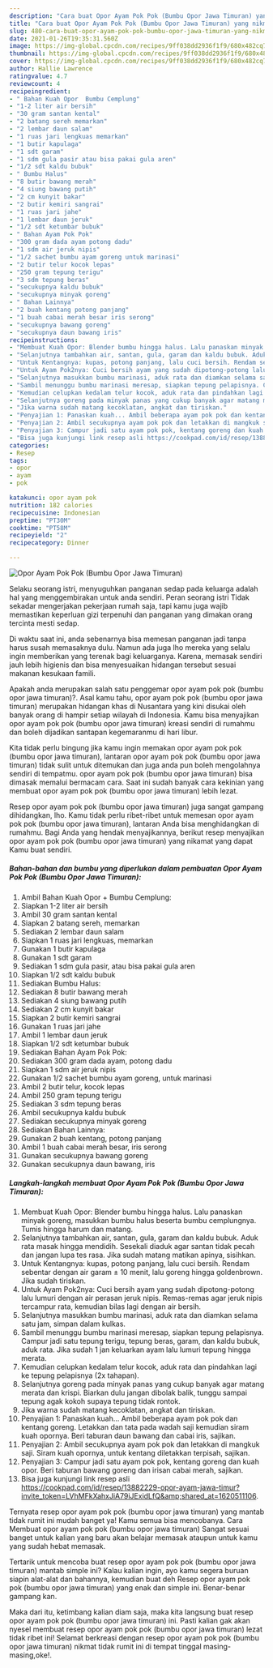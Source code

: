 ```yaml
---
description: "Cara buat Opor Ayam Pok Pok (Bumbu Opor Jawa Timuran) yang nikmat Untuk Jualan"
title: "Cara buat Opor Ayam Pok Pok (Bumbu Opor Jawa Timuran) yang nikmat Untuk Jualan"
slug: 480-cara-buat-opor-ayam-pok-pok-bumbu-opor-jawa-timuran-yang-nikmat-untuk-jualan
date: 2021-01-26T19:35:31.560Z
image: https://img-global.cpcdn.com/recipes/9ff038dd2936f1f9/680x482cq70/opor-ayam-pok-pok-bumbu-opor-jawa-timuran-foto-resep-utama.jpg
thumbnail: https://img-global.cpcdn.com/recipes/9ff038dd2936f1f9/680x482cq70/opor-ayam-pok-pok-bumbu-opor-jawa-timuran-foto-resep-utama.jpg
cover: https://img-global.cpcdn.com/recipes/9ff038dd2936f1f9/680x482cq70/opor-ayam-pok-pok-bumbu-opor-jawa-timuran-foto-resep-utama.jpg
author: Hallie Lawrence
ratingvalue: 4.7
reviewcount: 4
recipeingredient:
- " Bahan Kuah Opor  Bumbu Cemplung"
- "1-2 liter air bersih"
- "30 gram santan kental"
- "2 batang sereh memarkan"
- "2 lembar daun salam"
- "1 ruas jari lengkuas memarkan"
- "1 butir kapulaga"
- "1 sdt garam"
- "1 sdm gula pasir atau bisa pakai gula aren"
- "1/2 sdt kaldu bubuk"
- " Bumbu Halus"
- "8 butir bawang merah"
- "4 siung bawang putih"
- "2 cm kunyit bakar"
- "2 butir kemiri sangrai"
- "1 ruas jari jahe"
- "1 lembar daun jeruk"
- "1/2 sdt ketumbar bubuk"
- " Bahan Ayam Pok Pok"
- "300 gram dada ayam potong dadu"
- "1 sdm air jeruk nipis"
- "1/2 sachet bumbu ayam goreng untuk marinasi"
- "2 butir telur kocok lepas"
- "250 gram tepung terigu"
- "3 sdm tepung beras"
- "secukupnya kaldu bubuk"
- "secukupnya minyak goreng"
- " Bahan Lainnya"
- "2 buah kentang potong panjang"
- "1 buah cabai merah besar iris serong"
- "secukupnya bawang goreng"
- "secukupnya daun bawang iris"
recipeinstructions:
- "Membuat Kuah Opor: Blender bumbu hingga halus. Lalu panaskan minyak goreng, masukkan bumbu halus beserta bumbu cemplungnya. Tumis hingga harum dan matang."
- "Selanjutnya tambahkan air, santan, gula, garam dan kaldu bubuk. Aduk rata masak hingga mendidih. Sesekali diaduk agar santan tidak pecah dan jangan lupa tes rasa. Jika sudah matang matikan apinya, sisihkan."
- "Untuk Kentangnya: kupas, potong panjang, lalu cuci bersih. Rendam sebentar dengan air garam ± 10 menit, lalu goreng hingga goldenbrown. Jika sudah tiriskan."
- "Untuk Ayam Pok2nya: Cuci bersih ayam yang sudah dipotong-potong lalu lumuri dengan air perasan jeruk nipis. Remas-remas agar jeruk nipis tercampur rata, kemudian bilas lagi dengan air bersih."
- "Selanjutnya masukkan bumbu marinasi, aduk rata dan diamkan selama satu jam, simpan dalam kulkas."
- "Sambil menunggu bumbu marinasi meresap, siapkan tepung pelapisnya. Campur jadi satu tepung terigu, tepung beras, garam, dan kaldu bubuk, aduk rata. Jika sudah 1 jan keluarkan ayam lalu lumuri tepung hingga merata."
- "Kemudian celupkan kedalam telur kocok, aduk rata dan pindahkan lagi ke tepung pelapisnya (2x tahapan)."
- "Selanjutnya goreng pada minyak panas yang cukup banyak agar matang merata dan krispi. Biarkan dulu jangan dibolak balik, tunggu sampai tepung agak kokoh supaya tepung tidak rontok."
- "Jika warna sudah matang kecoklatan, angkat dan tiriskan."
- "Penyajian 1: Panaskan kuah... Ambil beberapa ayam pok pok dan kentang goreng. Letakkan dan tata pada wadah saji kemudian siram kuah opornya. Beri taburan daun bawang dan cabai iris, sajikan."
- "Penyajian 2: Ambil secukupnya ayam pok pok dan letakkan di mangkuk saji. Siram kuah opornya, untuk kentang diletakkan terpisah, sajikan."
- "Penyajian 3: Campur jadi satu ayam pok pok, kentang goreng dan kuah opor. Beri taburan bawang goreng dan irisan cabai merah, sajikan."
- "Bisa juga kunjungi link resep asli https://cookpad.com/id/resep/13882229-opor-ayam-jawa-timur?invite_token=LVhMFkXahxJiA79iJExidLfQ&amp;shared_at=1620511106."
categories:
- Resep
tags:
- opor
- ayam
- pok

katakunci: opor ayam pok 
nutrition: 182 calories
recipecuisine: Indonesian
preptime: "PT30M"
cooktime: "PT58M"
recipeyield: "2"
recipecategory: Dinner

---
```



![Opor Ayam Pok Pok (Bumbu Opor Jawa Timuran)](https://img-global.cpcdn.com/recipes/9ff038dd2936f1f9/680x482cq70/opor-ayam-pok-pok-bumbu-opor-jawa-timuran-foto-resep-utama.jpg)

Selaku seorang istri, menyuguhkan panganan sedap pada keluarga adalah hal yang menggembirakan untuk anda sendiri. Peran seorang istri Tidak sekadar mengerjakan pekerjaan rumah saja, tapi kamu juga wajib memastikan keperluan gizi terpenuhi dan panganan yang dimakan orang tercinta mesti sedap.

Di waktu  saat ini, anda sebenarnya bisa memesan panganan jadi tanpa harus susah memasaknya dulu. Namun ada juga lho mereka yang selalu ingin memberikan yang terenak bagi keluarganya. Karena, memasak sendiri jauh lebih higienis dan bisa menyesuaikan hidangan tersebut sesuai makanan kesukaan famili. 



Apakah anda merupakan salah satu penggemar opor ayam pok pok (bumbu opor jawa timuran)?. Asal kamu tahu, opor ayam pok pok (bumbu opor jawa timuran) merupakan hidangan khas di Nusantara yang kini disukai oleh banyak orang di hampir setiap wilayah di Indonesia. Kamu bisa menyajikan opor ayam pok pok (bumbu opor jawa timuran) kreasi sendiri di rumahmu dan boleh dijadikan santapan kegemaranmu di hari libur.

Kita tidak perlu bingung jika kamu ingin memakan opor ayam pok pok (bumbu opor jawa timuran), lantaran opor ayam pok pok (bumbu opor jawa timuran) tidak sulit untuk ditemukan dan juga anda pun boleh mengolahnya sendiri di tempatmu. opor ayam pok pok (bumbu opor jawa timuran) bisa dimasak memalui bermacam cara. Saat ini sudah banyak cara kekinian yang membuat opor ayam pok pok (bumbu opor jawa timuran) lebih lezat.

Resep opor ayam pok pok (bumbu opor jawa timuran) juga sangat gampang dihidangkan, lho. Kamu tidak perlu ribet-ribet untuk memesan opor ayam pok pok (bumbu opor jawa timuran), lantaran Anda bisa menghidangkan di rumahmu. Bagi Anda yang hendak menyajikannya, berikut resep menyajikan opor ayam pok pok (bumbu opor jawa timuran) yang nikamat yang dapat Kamu buat sendiri.

<!--inarticleads1-->

##### Bahan-bahan dan bumbu yang diperlukan dalam pembuatan Opor Ayam Pok Pok (Bumbu Opor Jawa Timuran):

1. Ambil  Bahan Kuah Opor + Bumbu Cemplung:
1. Siapkan 1-2 liter air bersih
1. Ambil 30 gram santan kental
1. Siapkan 2 batang sereh, memarkan
1. Sediakan 2 lembar daun salam
1. Siapkan 1 ruas jari lengkuas, memarkan
1. Gunakan 1 butir kapulaga
1. Gunakan 1 sdt garam
1. Sediakan 1 sdm gula pasir, atau bisa pakai gula aren
1. Siapkan 1/2 sdt kaldu bubuk
1. Sediakan  Bumbu Halus:
1. Sediakan 8 butir bawang merah
1. Sediakan 4 siung bawang putih
1. Sediakan 2 cm kunyit bakar
1. Siapkan 2 butir kemiri sangrai
1. Gunakan 1 ruas jari jahe
1. Ambil 1 lembar daun jeruk
1. Siapkan 1/2 sdt ketumbar bubuk
1. Sediakan  Bahan Ayam Pok Pok:
1. Sediakan 300 gram dada ayam, potong dadu
1. Siapkan 1 sdm air jeruk nipis
1. Gunakan 1/2 sachet bumbu ayam goreng, untuk marinasi
1. Ambil 2 butir telur, kocok lepas
1. Ambil 250 gram tepung terigu
1. Sediakan 3 sdm tepung beras
1. Ambil secukupnya kaldu bubuk
1. Sediakan secukupnya minyak goreng
1. Sediakan  Bahan Lainnya:
1. Gunakan 2 buah kentang, potong panjang
1. Ambil 1 buah cabai merah besar, iris serong
1. Gunakan secukupnya bawang goreng
1. Gunakan secukupnya daun bawang, iris




<!--inarticleads2-->

##### Langkah-langkah membuat Opor Ayam Pok Pok (Bumbu Opor Jawa Timuran):

1. Membuat Kuah Opor: Blender bumbu hingga halus. Lalu panaskan minyak goreng, masukkan bumbu halus beserta bumbu cemplungnya. Tumis hingga harum dan matang.
1. Selanjutnya tambahkan air, santan, gula, garam dan kaldu bubuk. Aduk rata masak hingga mendidih. Sesekali diaduk agar santan tidak pecah dan jangan lupa tes rasa. Jika sudah matang matikan apinya, sisihkan.
1. Untuk Kentangnya: kupas, potong panjang, lalu cuci bersih. Rendam sebentar dengan air garam ± 10 menit, lalu goreng hingga goldenbrown. Jika sudah tiriskan.
1. Untuk Ayam Pok2nya: Cuci bersih ayam yang sudah dipotong-potong lalu lumuri dengan air perasan jeruk nipis. Remas-remas agar jeruk nipis tercampur rata, kemudian bilas lagi dengan air bersih.
1. Selanjutnya masukkan bumbu marinasi, aduk rata dan diamkan selama satu jam, simpan dalam kulkas.
1. Sambil menunggu bumbu marinasi meresap, siapkan tepung pelapisnya. Campur jadi satu tepung terigu, tepung beras, garam, dan kaldu bubuk, aduk rata. Jika sudah 1 jan keluarkan ayam lalu lumuri tepung hingga merata.
1. Kemudian celupkan kedalam telur kocok, aduk rata dan pindahkan lagi ke tepung pelapisnya (2x tahapan).
1. Selanjutnya goreng pada minyak panas yang cukup banyak agar matang merata dan krispi. Biarkan dulu jangan dibolak balik, tunggu sampai tepung agak kokoh supaya tepung tidak rontok.
1. Jika warna sudah matang kecoklatan, angkat dan tiriskan.
1. Penyajian 1: Panaskan kuah... Ambil beberapa ayam pok pok dan kentang goreng. Letakkan dan tata pada wadah saji kemudian siram kuah opornya. Beri taburan daun bawang dan cabai iris, sajikan.
1. Penyajian 2: Ambil secukupnya ayam pok pok dan letakkan di mangkuk saji. Siram kuah opornya, untuk kentang diletakkan terpisah, sajikan.
1. Penyajian 3: Campur jadi satu ayam pok pok, kentang goreng dan kuah opor. Beri taburan bawang goreng dan irisan cabai merah, sajikan.
1. Bisa juga kunjungi link resep asli https://cookpad.com/id/resep/13882229-opor-ayam-jawa-timur?invite_token=LVhMFkXahxJiA79iJExidLfQ&amp;shared_at=1620511106.




Ternyata resep opor ayam pok pok (bumbu opor jawa timuran) yang mantab tidak rumit ini mudah banget ya! Kamu semua bisa mencobanya. Cara Membuat opor ayam pok pok (bumbu opor jawa timuran) Sangat sesuai banget untuk kalian yang baru akan belajar memasak ataupun untuk kamu yang sudah hebat memasak.

Tertarik untuk mencoba buat resep opor ayam pok pok (bumbu opor jawa timuran) mantab simple ini? Kalau kalian ingin, ayo kamu segera buruan siapin alat-alat dan bahannya, kemudian buat deh Resep opor ayam pok pok (bumbu opor jawa timuran) yang enak dan simple ini. Benar-benar gampang kan. 

Maka dari itu, ketimbang kalian diam saja, maka kita langsung buat resep opor ayam pok pok (bumbu opor jawa timuran) ini. Pasti kalian gak akan nyesel membuat resep opor ayam pok pok (bumbu opor jawa timuran) lezat tidak ribet ini! Selamat berkreasi dengan resep opor ayam pok pok (bumbu opor jawa timuran) nikmat tidak rumit ini di tempat tinggal masing-masing,oke!.

